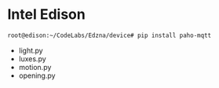 # Intel Edison

```sh
root@edison:~/CodeLabs/Edzna/device# pip install paho-mqtt
```

- light.py
- luxes.py
- motion.py
- opening.py
